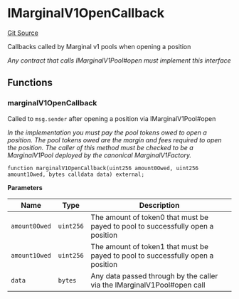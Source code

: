 # IMarginalV1OpenCallback
[Git Source](https://github.com/MarginalProtocol/v1-core/blob/4dcf410464dd1b73aaabe9fa06bd3450c672d3b9/contracts/interfaces/callback/IMarginalV1OpenCallback.sol)

Callbacks called by Marginal v1 pools when opening a position

*Any contract that calls IMarginalV1Pool#open must implement this interface*


## Functions
### marginalV1OpenCallback

Called to `msg.sender` after opening a position via IMarginalV1Pool#open

*In the implementation you must pay the pool tokens owed to open a position.
The pool tokens owed are the margin and fees required to open the position.
The caller of this method must be checked to be a MarginalV1Pool deployed by the canonical MarginalV1Factory.*


```solidity
function marginalV1OpenCallback(uint256 amount0Owed, uint256 amount1Owed, bytes calldata data) external;
```
**Parameters**

|Name|Type|Description|
|----|----|-----------|
|`amount0Owed`|`uint256`|The amount of token0 that must be payed to pool to successfully open a position|
|`amount1Owed`|`uint256`|The amount of token1 that must be payed to pool to successfully open a position|
|`data`|`bytes`|Any data passed through by the caller via the IMarginalV1Pool#open call|


